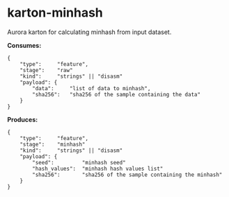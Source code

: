 # karton-minhash
Aurora karton for calculating minhash from input dataset. 

**Consumes:**
```
{
    "type":     "feature",
    "stage":    "raw"
    "kind":     "strings" || "disasm"
    "payload": {
        "data":     "list of data to minhash",
        "sha256":   "sha256 of the sample containing the data"
    }
} 
```

**Produces:**
```
{
    "type":     "feature",
    "stage":    "minhash"
    "kind":     "strings" || "disasm"  
    "payload": {
        "seed":         "minhash seed"
        "hash_values":  "minhash hash values list"
        "sha256":       "sha256 of the sample containing the minhash"
    }
}
```